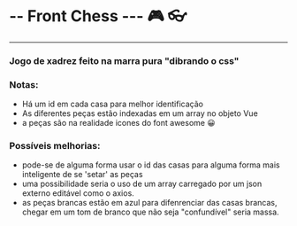 #  -- Front Chess  --- 🎮   👓 
---
### Jogo de xadrez feito na marra pura "dibrando o css" 
### Notas:
 * Há um id em cada casa para melhor identificação 
 * As diferentes peças estão indexadas em um array no objeto Vue
 * a peças são na realidade icones do font awesome 😀
### Possíveis melhorias:
  * pode-se de alguma forma usar o id das casas para alguma forma mais inteligente de se 'setar' as peças
  * uma possibilidade seria o uso de um array carregado por um json externo editável como o axios.
  * as peças brancas estão em azul para difenrenciar das casas brancas, chegar em um tom de branco que não seja "confundível" seria massa. 